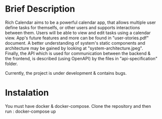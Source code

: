 # Brief Description
Rich Calendar aims to be a powerful calendar app, that allows multiple user define tasks for themselfs, or other users and supports interactions between them. Users will be able to view and edit tasks using a calendar view.
App's future features and more can be found in "user-stories.pdf" document.
A better understanding of system's static components and architecture may be gained by looking at "system-architecture.jpeg".
Finally, the API which is used for communication between the backend & the frontend, is described (using OpenAPI) by the files in "api-specification" folder.

Currently, the project is under development & contains bugs.

# Instalation
You must have docker & docker-compose. Clone the repository and then run :
docker-compose up
